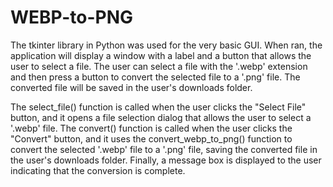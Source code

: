 # WEBP-to-PNG
The tkinter library in Python was used for the very basic GUI. 
When ran, the application will display a window with a label and a button that allows the user to select a file. The user can select a file with the '.webp' extension and then press a button to convert the selected file to a '.png' file. The converted file will be saved in the user's downloads folder.

The select_file() function is called when the user clicks the "Select File" button, and it opens a file selection dialog that allows the user to select a '.webp' file. The convert() function is called when the user clicks the "Convert" button, and it uses the convert_webp_to_png() function to convert the selected '.webp' file to a '.png' file, saving the converted file in the user's downloads folder. Finally, a message box is displayed to the user indicating that the conversion is complete.

